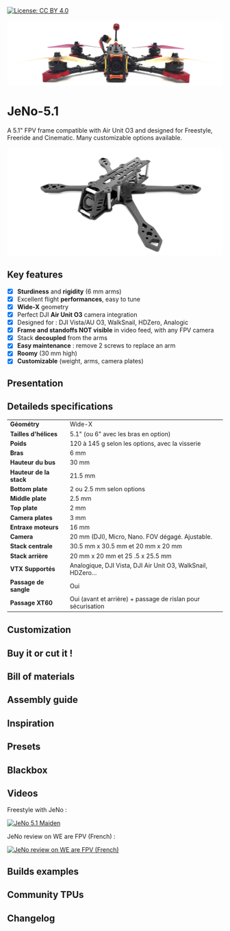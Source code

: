 [![License: CC BY 4.0](https://img.shields.io/badge/License-CC_BY_4.0-lightgrey.svg)](https://creativecommons.org/licenses/by/4.0/)

![](./images/JeNo_front.jpg)

# JeNo-5.1
A 5.1" FPV frame compatible with Air Unit O3 and designed for Freestyle, Freeride and Cinematic. Many customizable options available.

![](./images/JeNo_3d_classic.jpg)

## Key features
- [x] **Sturdiness** and **rigidity** (6 mm arms)
- [x] Excellent flight **performances**, easy to tune
- [x] **Wide-X** geometry
- [x] Perfect DJI **Air Unit O3** camera integration
- [x] Designed for : DJI Vista/AU O3, WalkSnail, HDZero, Analogic
- [x] **Frame and standoffs NOT visible** in video feed, with any FPV camera
- [x] Stack **decoupled** from the arms
- [x] **Easy maintenance** : remove 2 screws to replace an arm
- [x] **Roomy** (30 mm high)
- [x] **Customizable** (weight, arms, camera plates)

## Presentation


## Detaileds specifications

||| 
| :--- | :--- |
| **Géométry** | Wide-X | 
| **Tailles d'hélices** | 5.1" (ou 6" avec les bras en option) | 
| **Poids** | 120 à 145 g selon les options, avec la visserie | 
| **Bras** | 6 mm | 
| **Hauteur du bus** | 30 mm | 
| **Hauteur de la stack** | 21.5 mm | 
| **Bottom plate** | 2 ou 2.5 mm selon options | 
| **Middle plate** | 2.5 mm | 
| **Top plate** | 2 mm | 
| **Camera plates** | 3 mm | 
| **Entraxe moteurs** | 16 mm | 
| **Camera** | 20 mm (DJI), Micro, Nano. FOV dégagé. Ajustable.
| **Stack centrale** | 30.5 mm x 30.5 mm et 20 mm x 20 mm | 
| **Stack arrière** | 20 mm x 20 mm et 25 .5 x 25.5 mm | 
| **VTX Supportés** | Analogique, DJI Vista, DJI Air Unit O3, WalkSnail, HDZero… | 
| **Passage de sangle** | Oui | 
| **Passage XT60** | Oui (avant et arrière) + passage de rislan pour sécurisation | 

## Customization


## Buy it or cut it !


## Bill of materials


## Assembly guide


## Inspiration


## Presets


## Blackbox


## Videos
Freestyle with JeNo :

[![JeNo 5.1 Maiden](https://img.youtube.com/vi/Fe3_sJf0j6o/0.jpg)](https://www.youtube.com/watch?v=Fe3_sJf0j6o "JeNo 5.1 Maiden - Click to Watch!")

JeNo review on WE are FPV (French) :

[![JeNo review on WE are FPV (French)](https://img.youtube.com/vi/RtPTJsno8Kg/0.jpg)](https://www.youtube.com/watch?v=RtPTJsno8Kg "JeNo review on WE are FPV (French) - Click to Watch!")

## Builds examples


## Community TPUs


## Changelog


